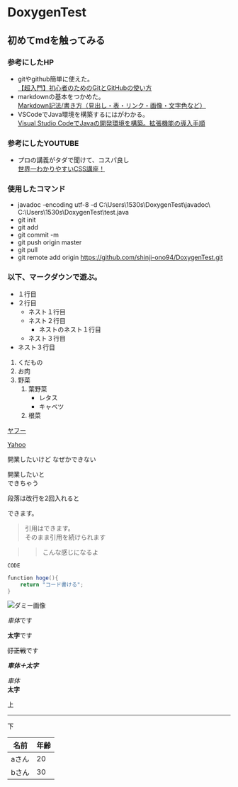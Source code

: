 # DoxygenTest


## 初めてmdを触ってみる


### **参考にしたHP**
- gitやgithub簡単に使えた。  
[【超入門】初心者のためのGitとGitHubの使い方](https://tech-blog.rakus.co.jp/entry/20200529/git)  
- markdownの基本をつかめた。  
[Markdown記法/書き方（見出し・表・リンク・画像・文字色など）](https://notepm.jp/help/how-to-markdown)  
- VSCodeでJava環境を構築するにはがわかる。  
[Visual Studio CodeでJavaの開発環境を構築。拡張機能の導入手順](https://www.fenet.jp/java/column/tool/5893/)  

### **参考にしたYOUTUBE**  
- プロの講義がタダで聞けて、コスパ良し  
[世界一わかりやすいCSS講座！](https://www.youtube.com/watch?v=Tu6pWncYy4U)  

### **使用したコマンド**
- javadoc -encoding utf-8 -d C:\Users\1530s\DoxygenTest\javadoc\ C:\Users\1530s\DoxygenTest\test.java  
- git init  
- git add
- git commit -m
- git push origin master
- git pull
- git remote add origin https://github.com/shinji-ono94/DoxygenTest.git

### **以下、マークダウンで遊ぶ。**

- １行目
- ２行目
    - ネスト１行目
    - ネスト２行目
        - ネストのネスト１行目
    - ネスト３行目
- ネスト３行目

1. くだもの
1. お肉
1. 野菜
    1. 葉野菜
        - レタス
        - キャベツ
    1. 根菜

[yahoo]:https://www.youtube.com/

[ヤフー][yahoo]

[Yahoo][yahoo]

開業したいけど
なぜかできない

開業したいと  
できちゃう

段落は改行を2回入れると

できます。

> 引用はできます。  
> そのまま引用を続けられます

>> こんな感じになるよ

`CODE`

```java
function hoge(){
    return "コード書ける";
}
```

![ダミー画像](https://placehold.jp/150x150.jpg)

*車体*です

**太字**です

~~訂正戦~~です

***車体＋太字***

_車体_  
__太字__


上
***
下

名前|年齢
-----|-----
aさん|20
bさん|30
